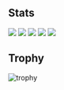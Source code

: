 ## Stats
![](http://github-profile-summary-cards.vercel.app/api/cards/profile-details?username=kaneda05&theme=gruvbox)
![](http://github-profile-summary-cards.vercel.app/api/cards/repos-per-language?username=kaneda05&theme=gruvbox)
![](http://github-profile-summary-cards.vercel.app/api/cards/most-commit-language?username=kaneda05theme=gruvbox)
![](http://github-profile-summary-cards.vercel.app/api/cards/stats?username=kaneda05&theme=gruvbox)
![](http://github-profile-summary-cards.vercel.app/api/cards/productive-time?username=kaneda05&theme=gruvbox&utcOffset=9)

## Trophy
![trophy](https://github-profile-trophy.vercel.app/?username=kaneda05&theme=gruvbox)




